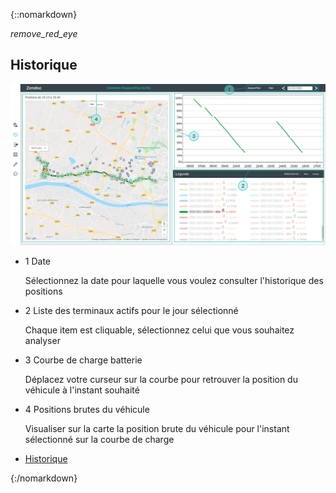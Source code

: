 ﻿{::nomarkdown}
<article id="history" class="article">	
<div class="row">
	<div class="section col s12 m12 l10 bodybox">
		<a class="btn-floating btn-large waves-effect waves-light printButton" onclick="setArticleView()"><i class="material-icons">remove_red_eye</i></a>
		<h1>Historique</h1>
		<div id="supervision-history-cat1" class="section scrollspy">
			<div class="row valign-wrapper">
				<div class="col s12 m12 l12">
					<div class="material-placeholder"><img src="/images/fr/supervision_history.png" alt="" class="greyBorder responsive-img materialboxed initialized" data-caption="Interface Historique de la supervision"></div>
				</div>
			</div>
			<ul class="collection">
				<li class="collection-item avatar"><span class="number-icon circle cyan lighten-5">1</span> <span class="title">Date</span>
					<p>Sélectionnez la date pour laquelle vous voulez consulter l'historique des positions</p></li>
				<li class="collection-item avatar"><span class="number-icon circle cyan lighten-5">2</span> <span class="title">Liste des terminaux actifs pour le jour sélectionné</span>
					<p>Chaque item est cliquable, sélectionnez celui que vous souhaitez analyser</p></li>
				<li class="collection-item avatar"><span class="number-icon circle cyan lighten-5">3</span> <span class="title">Courbe de charge batterie</span>
					<p>Déplacez votre curseur sur la courbe pour retrouver la position du véhicule à l'instant souhaité</p></li>
				<li class="collection-item avatar"><span class="number-icon circle cyan lighten-5">4</span> <span class="title">Positions brutes du véhicule</span>
					<p>Visualiser sur la carte la position brute du véhicule pour l'instant sélectionné sur la courbe de charge</p></li>
			</ul>
		</div>
	</div>
	<div class="col hide-on-small-only m3 l2 articleNav">
		<ul class="section table-of-contents">
			<li><a href="#supervision-history-cat1">Historique</a></li>
		</ul>
	</div>
</div>
</article>
{:/nomarkdown}